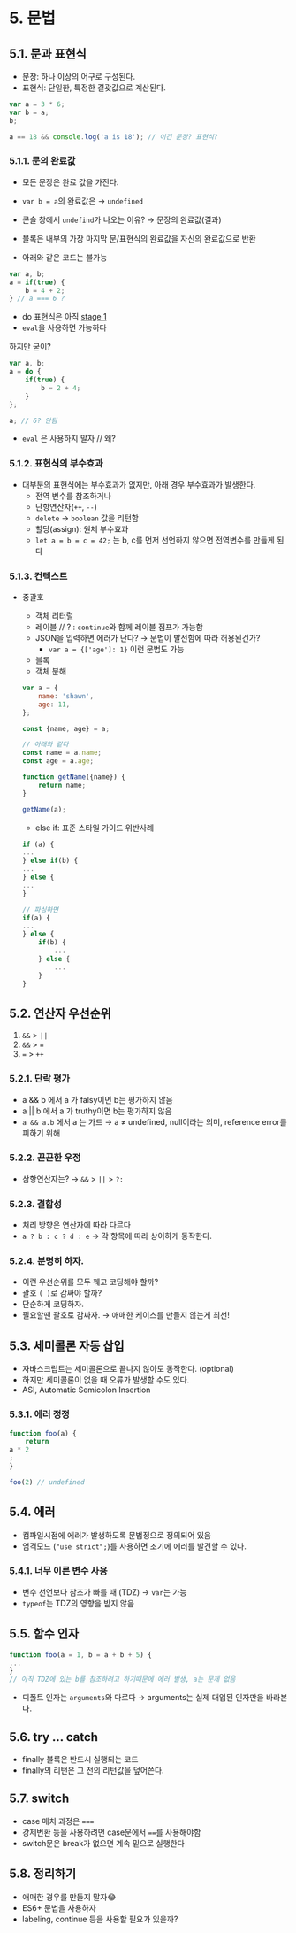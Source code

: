 # 5. 문법

## 5.1. 문과 표현식

- 문장: 하나 이상의 어구로 구성된다.
- 표현식: 단일한, 특정한 결괏값으로 계산된다.

```jsx
var a = 3 * 6;
var b = a;
b;

a == 18 && console.log('a is 18'); // 이건 문장? 표현식?
```

### 5.1.1. 문의 완료값

- 모든 문장은 완료 값을 가진다.
- `var b = a`의 완료값은  → `undefined`
- 콘솔 창에서 `undefind`가 나오는 이유? → 문장의 완료값(결과)

- 블록은 내부의 가장 마지막 문/표현식의 완료값을 자신의 완료값으로 반환
- 아래와 같은 코드는 불가능

```jsx
var a, b;
a = if(true) {
	b = 4 + 2;
} // a === 6 ?
```

- do 표현식은 아직 [stage 1](https://github.com/tc39/proposal-do-expressions)
- `eval`을 사용하면 가능하다

하지만 굳이?

```jsx
var a, b;
a = do {
	if(true) {
		b = 2 + 4;
	}
};

a; // 6? 안됨
```

- `eval` 은 사용하지 말자 // 왜?

### 5.1.2. 표현식의 부수효과

- 대부분의 표현식에는 부수효과가 없지만, 아래 경우 부수효과가 발생한다.
    - 전역 변수를 참조하거나
    - 단항연산자(`++`, `--`)
    - `delete` → `boolean` 값을 리턴함
    - 할당(assign): 원체 부수효과
    - `let a = b = c = 42;` 는 b, c를 먼저 선언하지 않으면 전역변수를 만들게 된다

### 5.1.3. 컨텍스트

- 중괄호
    - 객체 리터럴
    - 레이블 // ? :  `continue`와 함께 레이블 점프가 가능함
    - JSON을 입력하면 에러가 난다? → 문법이 발전함에 따라 허용된건가?
        - `var a = {['age']: 1}` 이런 문법도 가능
    - 블록
    - 객체 분해

    ```jsx
    var a = {
    	name: 'shawn',
    	age: 11,
    };

    const {name, age} = a;

    // 아래와 같다
    const name = a.name;
    const age = a.age;

    function getName({name}) {
    	return name;
    }

    getName(a);
    ```

    - else if: 표준 스타일 가이드 위반사례

    ```jsx
    if (a) {
    ...
    } else if(b) {
    ...
    } else {
    ...
    }

    // 파싱하면
    if(a) {
    ...
    } else {
    	if(b) {
    		...
    	} else {
    		...
    	}
    }
    ```

## 5.2. 연산자 우선순위

1. `&&` > `||`
2. `&&` > `=`
3. `=` > `++`

### 5.2.1. 단락 평가

- a && b 에서 a 가 falsy이면 b는 평가하지 않음
- a || b 에서 a 가 truthy이면 b는 평가하지 않음
- `a && a.b` 에서 a 는 가드 → a ≠ undefined, null이라는 의미, reference error를 피하기 위해

### 5.2.2. 끈끈한 우정

- 삼항연산자는? → `&&` > `||` > `?:`

### 5.2.3. 결합성

- 처리 방향은 연산자에 따라 다르다
- `a ? b : c ? d : e` → 각 항목에 따라 상이하게 동작한다.

### 5.2.4. 분명히 하자.

- 이런 우선순위를 모두 꿰고 코딩해야 할까?
- 괄호 `( )`로 감싸야 할까?
- 단순하게 코딩하자.
- 필요할땐 괄호로 감싸자. → 애매한 케이스를 만들지 않는게 최선!

## 5.3. 세미콜론 자동 삽입

- 자바스크립트는 세미콜론으로 끝나지 않아도 동작한다. (optional)
- 하지만 세미콜론이 없을 때 오류가 발생할 수도 있다.
- ASI, Automatic Semicolon Insertion

### 5.3.1. 에러 정정

```jsx
function foo(a) {
	return
a * 2
;
}

foo(2) // undefined
```

## 5.4. 에러

- 컴파일시점에 에러가 발생하도록 문법정으로 정의되어 있음
- 엄격모드 (`"use strict";`)를 사용하면 조기에 에러를 발견할 수 있다.

### 5.4.1. 너무 이른 변수 사용

- 변수 선언보다 참조가 빠를 때 (TDZ) → `var`는 가능
- `typeof`는 TDZ의 영향을 받지 않음

## 5.5. 함수 인자

```jsx
function foo(a = 1, b = a + b + 5) {
...
}
// 아직 TDZ에 있는 b를 참조하려고 하기때문에 에러 발생, a는 문제 없음
```

- 디폴트 인자는 `arguments`와 다르다 → arguments는 실제 대입된 인자만을 바라본다.

## 5.6. try ... catch

- finally 블록은 반드시 실행되는 코드
- finally의 리턴은 그 전의 리턴값을 덮어쓴다.

## 5.7. switch

- case 매치 과정은 `===`
- 강제변환 등을 사용하려면 case문에서 `==`를 사용해야함
- switch문은 break가 없으면 계속 밑으로 실행한다

## 5.8. 정리하기

- 애매한 경우를 만들지 말자😂
- ES6+ 문법을 사용하자
- labeling, continue 등을 사용할 필요가 있을까?